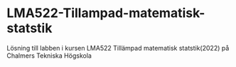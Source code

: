 # LMA522-Tillampad-matematisk-statstik
Lösning till labben i kursen LMA522 Tillämpad matematisk statstik(2022) på Chalmers Tekniska Högskola
